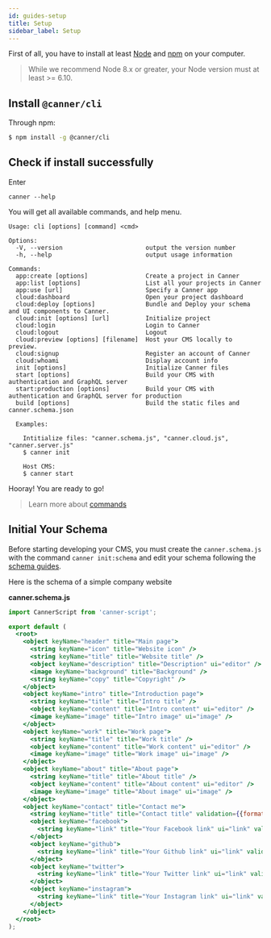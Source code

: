 ```yaml
---
id: guides-setup
title: Setup
sidebar_label: Setup
---
```



First of all, you have to install at least [Node](https://nodejs.org/en/download/) and [npm](http://npmjs.com/) on your computer.

> While we recommend Node 8.x or greater, your Node version must at least >= 6.10.

## Install `@canner/cli`

Through npm:

```sh
$ npm install -g @canner/cli
```

## Check if install successfully

Enter 

```
canner --help
```

You will get all available commands, and help menu.

```shell
Usage: cli [options] [command] <cmd>

Options:
  -V, --version                       output the version number
  -h, --help                          output usage information

Commands:
  app:create [options]                Create a project in Canner
  app:list [options]                  List all your projects in Canner
  app:use [url]                       Specify a Canner app
  cloud:dashboard                     Open your project dashboard
  cloud:deploy [options]              Bundle and Deploy your schema and UI components to Canner.
  cloud:init [options] [url]          Initialize project
  cloud:login                         Login to Canner
  cloud:logout                        Logout
  cloud:preview [options] [filename]  Host your CMS locally to preview.
  cloud:signup                        Register an account of Canner
  cloud:whoami                        Display account info
  init [options]                      Initialize Canner files
  start [options]                     Build your CMS with authentication and GraphQL server
  start:production [options]          Build your CMS with authentication and GraphQL server for production
  build [options]                     Build the static files and canner.schema.json

  Examples:

    Intitialize files: "canner.schema.js", "canner.cloud.js", "canner.server.js"
    $ canner init

    Host CMS:
    $ canner start
```

Hooray! You are ready to go!

> Learn more about [commands](cli-commands.md)

## Initial Your Schema

Before starting developing your CMS, you must create the `canner.schema.js` with the command `canner init:schema` and edit your schema following the [schema guides](schema-overview).

Here is the schema of a simple company website

**canner.schema.js**
```jsx
import CannerScript from 'canner-script';

export default (
  <root>
    <object keyName="header" title="Main page">
      <string keyName="icon" title="Website icon" />
      <string keyName="title" title="Website title" />
      <object keyName="description" title="Description" ui="editor" />
      <image keyName="background" title="Background" />
      <string keyName="copy" title="Copyright" />
    </object>
    <object keyName="intro" title="Introduction page">
      <string keyName="title" title="Intro title" />
      <object keyName="content" title="Intro content" ui="editor" />
      <image keyName="image" title="Intro image" ui="image" />
    </object>
    <object keyName="work" title="Work page">
      <string keyName="title" title="Work title" />
      <object keyName="content" title="Work content" ui="editor" />
      <image keyName="image" title="Work image" ui="image" />
    </object>
    <object keyName="about" title="About page">
      <string keyName="title" title="About title" />
      <object keyName="content" title="About content" ui="editor" />
      <image keyName="image" title="About image" ui="image" />
    </object>
    <object keyName="contact" title="Contact me">
      <string keyName="title" title="Contact title" validation={{format: 'url'}} />
      <object keyName="facebook">
        <string keyName="link" title="Your Facebook link" ui="link" validation={{format: 'url'}} />
      </object>
      <object keyName="github">
        <string keyName="link" title="Your Github link" ui="link" validation={{format: 'url'}} />
      </object>
      <object keyName="twitter">
        <string keyName="link" title="Your Twitter link" ui="link" validation={{format: 'url'}} />
      </object>
      <object keyName="instagram">
        <string keyName="link" title="Your Instagram link" ui="link" validation={{format: 'url'}} />
      </object>
    </object>
  </root>
);
```
